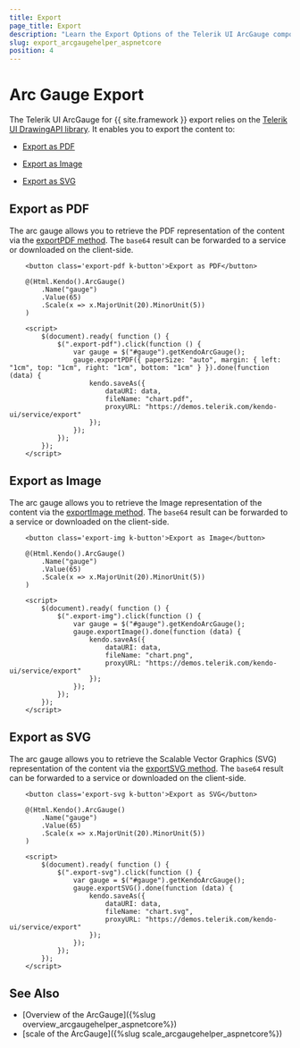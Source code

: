 ```yaml
---
title: Export
page_title: Export
description: "Learn the Export Options of the Telerik UI ArcGauge component for {{ site.framework }}."
slug: export_arcgaugehelper_aspnetcore
position: 4
---
```


# Arc Gauge Export

The Telerik UI ArcGauge for {{ site.framework }} export relies on the [Telerik UI DrawingAPI library](https://docs.telerik.com/kendo-ui/framework/drawing/dom-elements/overview). It enables you to export the content to:

* [Export as PDF](#export-to-pdf)

* [Export as Image](#export-to-image)

* [Export as SVG](#export-to-svg)

## Export as PDF

The arc gauge allows you to retrieve the PDF representation of the content via the [exportPDF method](https://docs.telerik.com/kendo-ui/api/javascript/dataviz/ui/arcgauge/methods/exportpdf). The `base64` result can be forwarded to a service or downloaded on the client-side.

```HtmlHelper        
    <button class='export-pdf k-button'>Export as PDF</button>
    
    @(Html.Kendo().ArcGauge()
        .Name("gauge")
        .Value(65)
        .Scale(x => x.MajorUnit(20).MinorUnit(5))
    )

    <script>
        $(document).ready( function () {
            $(".export-pdf").click(function () {
                var gauge = $("#gauge").getKendoArcGauge();
                gauge.exportPDF({ paperSize: "auto", margin: { left: "1cm", top: "1cm", right: "1cm", bottom: "1cm" } }).done(function (data) {
                    kendo.saveAs({
                        dataURI: data,
                        fileName: "chart.pdf",
                        proxyURL: "https://demos.telerik.com/kendo-ui/service/export"
                    });
                });
            });
        });
    </script>
```

## Export as Image

The arc gauge allows you to retrieve the Image representation of the content via the [exportImage method](https://docs.telerik.com/kendo-ui/api/javascript/dataviz/ui/arcgauge/methods/exportimage). The `base64` result can be forwarded to a service or downloaded on the client-side.

```HtmlHelper     
    <button class='export-img k-button'>Export as Image</button>

    @(Html.Kendo().ArcGauge()
        .Name("gauge")
        .Value(65)
        .Scale(x => x.MajorUnit(20).MinorUnit(5))
    )

    <script>
        $(document).ready( function () {
            $(".export-img").click(function () {
                var gauge = $("#gauge").getKendoArcGauge();
                gauge.exportImage().done(function (data) {
                    kendo.saveAs({
                        dataURI: data,
                        fileName: "chart.png",
                        proxyURL: "https://demos.telerik.com/kendo-ui/service/export"
                    });
                });
            });
        });
    </script>
```

## Export as SVG

The arc gauge allows you to retrieve the Scalable Vector Graphics (SVG) representation of the content via the [exportSVG method](https://docs.telerik.com/kendo-ui/api/javascript/dataviz/ui/arcgauge/methods/exportsvg). The `base64` result can be forwarded to a service or downloaded on the client-side.

```HtmlHelper        
    <button class='export-svg k-button'>Export as SVG</button>

    @(Html.Kendo().ArcGauge()
        .Name("gauge")
        .Value(65)
        .Scale(x => x.MajorUnit(20).MinorUnit(5))
    )

    <script>
        $(document).ready( function () {
            $(".export-svg").click(function () {
                var gauge = $("#gauge").getKendoArcGauge();
                gauge.exportSVG().done(function (data) {
                    kendo.saveAs({
                        dataURI: data,
                        fileName: "chart.svg",
                        proxyURL: "https://demos.telerik.com/kendo-ui/service/export"
                    });
                });
            });
        });
    </script>
```

## See Also

* [Overview of the ArcGauge]({%slug overview_arcgaugehelper_aspnetcore%})
* [scale of the ArcGauge]({%slug scale_arcgaugehelper_aspnetcore%})